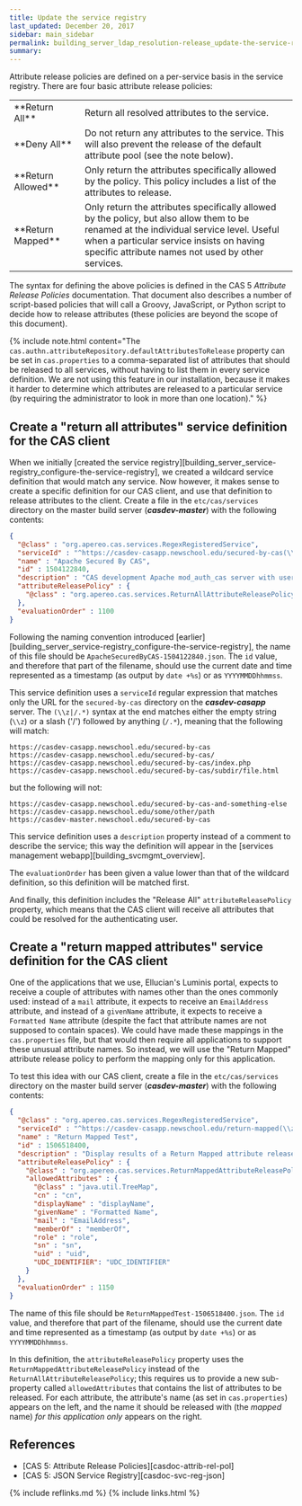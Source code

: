 ```yaml
---
title: Update the service registry
last_updated: December 20, 2017
sidebar: main_sidebar
permalink: building_server_ldap_resolution-release_update-the-service-registry.html
summary:
---
```


Attribute release policies are defined on a per-service basis in the service registry. There are four basic attribute release policies:

<table>
    <colgroup>
        <col width="25%" />
        <col width="75%" />
    </colgroup>
    <tbody>
        <tr>
            <td markdown="span">**Return All**</td>
            <td markdown="span">Return all resolved attributes to the service.</td>
        </tr>
        <tr>
           <td markdown="span">**Deny All**</td>
           <td markdown="span">Do not return any attributes to the service. This will also prevent the release of the default attribute pool (see the note below).</td>
        </tr>
        <tr>
            <td markdown="span">**Return Allowed**</td>
            <td markdown="span">Only return the attributes specifically allowed by the policy. This policy includes a list of the attributes to release.</td>
        </tr>
        <tr>
            <td markdown="span">**Return Mapped**</td>
            <td markdown="span">Only return the attributes specifically allowed by the policy, but also allow them to be renamed at the individual service level. Useful when a particular service insists on having specific attribute names not used by other services.</td>
        </tr>
    </tbody>
</table>

The syntax for defining the above policies is defined in the CAS 5 *Attribute Release Policies* documentation. That document also describes a number of script-based policies that will call a Groovy, JavaScript, or Python script to decide how to release attributes (these policies are beyond the scope of this document).

{% include note.html content="The `cas.authn.attributeRepository.defaultAttributesToRelease` property can be set in `cas.properties` to a comma-separated list of attributes that should be released to all services, without having to list them in every service definition. We are not using this feature in our installation, because it makes it harder to determine which attributes are released to a particular service (by requiring the administrator to look in more than one location)." %}

## Create a "return all attributes" service definition for the CAS client

When we initially [created the service registry][building_server_service-registry_configure-the-service-registry], we created a wildcard service definition that would match any service. Now however, it makes sense to create a specific definition for our CAS client, and use that definition to release attributes to the client. Create a file in the `etc/cas/services` directory on the master build server (***casdev-master***) with the following contents:

```json
{
  "@class" : "org.apereo.cas.services.RegexRegisteredService",
  "serviceId" : "^https://casdev-casapp.newschool.edu/secured-by-cas(\\z|/.*)",
  "name" : "Apache Secured By CAS",
  "id" : 1504122840,
  "description" : "CAS development Apache mod_auth_cas server with username/password protection",
  "attributeReleasePolicy" : {
    "@class" : "org.apereo.cas.services.ReturnAllAttributeReleasePolicy"
  },
  "evaluationOrder" : 1100
}
```

Following the naming convention introduced [earlier][building_server_service-registry_configure-the-service-registry], the name of this file should be `ApacheSecuredByCAS-1504122840.json`. The `id` value, and therefore that part of the filename, should use the current date and time represented as a timestamp (as output by `date +%s`) or as `YYYYMMDDhhmmss`.

This service definition uses a `serviceId` regular expression that matches only the URL for the `secured-by-cas` directory on the ***casdev-casapp*** server. The `(\\z|/.*)` syntax at the end matches either the empty string (`\\z`) or a slash ('/') followed by anything (`/.*`), meaning that the following will match:

```
https://casdev-casapp.newschool.edu/secured-by-cas
https://casdev-casapp.newschool.edu/secured-by-cas/
https://casdev-casapp.newschool.edu/secured-by-cas/index.php
https://casdev-casapp.newschool.edu/secured-by-cas/subdir/file.html
```

but the following will not:

```
https://casdev-casapp.newschool.edu/secured-by-cas-and-something-else
https://casdev-casapp.newschool.edu/some/other/path
https://casdev-master.newschool.edu/secured-by-cas
```

This service definition uses a `description` property instead of a comment to describe the service; this way the definition will appear in the [services management webapp][building_svcmgmt_overview].

The `evaluationOrder` has been given a value lower than that of the wildcard definition, so this definition will be matched first.

And finally, this definition includes the "Release All" `attributeReleasePolicy` property, which means that the CAS client will receive all attributes that could be resolved for the authenticating user.

## Create a "return mapped attributes" service definition for the CAS client

One of the applications that we use, Ellucian's Luminis portal, expects to receive a couple of attributes with names other than the ones commonly used: instead of a `mail` attribute, it expects to receive an `EmailAddress` attribute, and instead of a `givenName` attribute, it expects to receive a `Formatted Name` attribute (despite the fact that attribute names are not supposed to contain spaces). We could have made these mappings in the `cas.properties` file, but that would then require all applications to support these unusual attribute names. So instead, we will use the "Return Mapped" attribute release policy to perform the mapping only for this application.

To test this idea with our CAS client, create a file in the `etc/cas/services` directory on the master build server (***casdev-master***) with the following contents:

```json
{
  "@class" : "org.apereo.cas.services.RegexRegisteredService",
  "serviceId" : "^https://casdev-casapp.newschool.edu/return-mapped(\\z|/.*)",
  "name" : "Return Mapped Test",
  "id" : 1506518400,
  "description" : "Display results of a Return Mapped attribute release policy",
  "attributeReleasePolicy" : {
    "@class" : "org.apereo.cas.services.ReturnMappedAttributeReleasePolicy",
    "allowedAttributes" : {
      "@class" : "java.util.TreeMap",
      "cn" : "cn",
      "displayName" : "displayName",
      "givenName" : "Formatted Name",
      "mail" : "EmailAddress",
      "memberOf" : "memberOf",
      "role" : "role",
      "sn" : "sn",
      "uid" : "uid",
      "UDC_IDENTIFIER": "UDC_IDENTIFIER"
    }
  },
  "evaluationOrder" : 1150
}
```

The name of this file should be `ReturnMappedTest-1506518400.json`. The `id` value, and therefore that part of the filename, should use the current date and time represented as a timestamp (as output by `date +%s`) or as `YYYYMMDDhhmmss`.

In this definition, the `attributeReleasePolicy` property uses the `ReturnMappedAttributeReleasePolicy` instead of the `ReturnAllAttributeReleasePolicy`; this requires us to provide a new sub-property called `allowedAttributes` that contains the list of attributes to be released. For each attribute, the attribute's name (as set in `cas.properties`) appears on the left, and the name it should be released with (the *mapped* name) *for this application only* appears on the right.

## References

* [CAS 5: Attribute Release Policies][casdoc-attrib-rel-pol]
* [CAS 5: JSON Service Registry][casdoc-svc-reg-json]

{% include reflinks.md %}
{% include links.html %}

